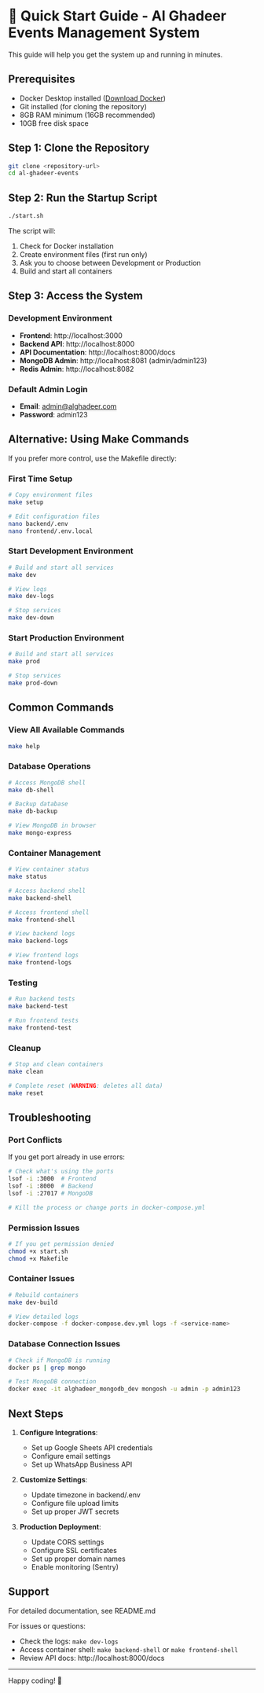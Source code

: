# 🚀 Quick Start Guide - Al Ghadeer Events Management System

This guide will help you get the system up and running in minutes.

## Prerequisites

- Docker Desktop installed ([Download Docker](https://www.docker.com/products/docker-desktop))
- Git installed (for cloning the repository)
- 8GB RAM minimum (16GB recommended)
- 10GB free disk space

## Step 1: Clone the Repository

```bash
git clone <repository-url>
cd al-ghadeer-events
```

## Step 2: Run the Startup Script

```bash
./start.sh
```

The script will:
1. Check for Docker installation
2. Create environment files (first run only)
3. Ask you to choose between Development or Production
4. Build and start all containers

## Step 3: Access the System

### Development Environment
- **Frontend**: http://localhost:3000
- **Backend API**: http://localhost:8000
- **API Documentation**: http://localhost:8000/docs
- **MongoDB Admin**: http://localhost:8081 (admin/admin123)
- **Redis Admin**: http://localhost:8082

### Default Admin Login
- **Email**: admin@alghadeer.com
- **Password**: admin123

## Alternative: Using Make Commands

If you prefer more control, use the Makefile directly:

### First Time Setup
```bash
# Copy environment files
make setup

# Edit configuration files
nano backend/.env
nano frontend/.env.local
```

### Start Development Environment
```bash
# Build and start all services
make dev

# View logs
make dev-logs

# Stop services
make dev-down
```

### Start Production Environment
```bash
# Build and start all services
make prod

# Stop services
make prod-down
```

## Common Commands

### View All Available Commands
```bash
make help
```

### Database Operations
```bash
# Access MongoDB shell
make db-shell

# Backup database
make db-backup

# View MongoDB in browser
make mongo-express
```

### Container Management
```bash
# View container status
make status

# Access backend shell
make backend-shell

# Access frontend shell
make frontend-shell

# View backend logs
make backend-logs

# View frontend logs
make frontend-logs
```

### Testing
```bash
# Run backend tests
make backend-test

# Run frontend tests
make frontend-test
```

### Cleanup
```bash
# Stop and clean containers
make clean

# Complete reset (WARNING: deletes all data)
make reset
```

## Troubleshooting

### Port Conflicts
If you get port already in use errors:
```bash
# Check what's using the ports
lsof -i :3000  # Frontend
lsof -i :8000  # Backend
lsof -i :27017 # MongoDB

# Kill the process or change ports in docker-compose.yml
```

### Permission Issues
```bash
# If you get permission denied
chmod +x start.sh
chmod +x Makefile
```

### Container Issues
```bash
# Rebuild containers
make dev-build

# View detailed logs
docker-compose -f docker-compose.dev.yml logs -f <service-name>
```

### Database Connection Issues
```bash
# Check if MongoDB is running
docker ps | grep mongo

# Test MongoDB connection
docker exec -it alghadeer_mongodb_dev mongosh -u admin -p admin123
```

## Next Steps

1. **Configure Integrations**:
   - Set up Google Sheets API credentials
   - Configure email settings
   - Set up WhatsApp Business API

2. **Customize Settings**:
   - Update timezone in backend/.env
   - Configure file upload limits
   - Set up proper JWT secrets

3. **Production Deployment**:
   - Update CORS settings
   - Configure SSL certificates
   - Set up proper domain names
   - Enable monitoring (Sentry)

## Support

For detailed documentation, see README.md

For issues or questions:
- Check the logs: `make dev-logs`
- Access container shell: `make backend-shell` or `make frontend-shell`
- Review API docs: http://localhost:8000/docs

---

Happy coding! 🎉